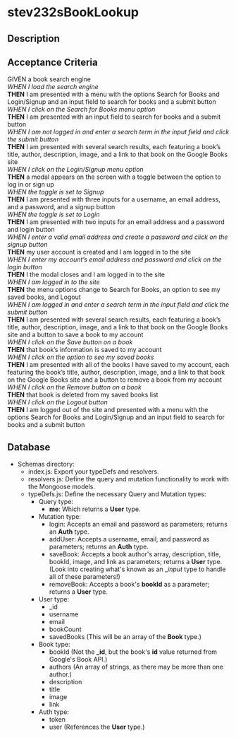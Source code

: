 # stev232sBookLookup

## Description


## Acceptance Criteria

GIVEN a book search engine<br>
*WHEN I load the search engine*<br>
__THEN__ I am presented with a menu with the options Search for Books and Login/Signup and an input field to search for books and a submit button<br>
*WHEN I click on the Search for Books menu option*<br>
__THEN__ I am presented with an input field to search for books and a submit button<br>
*WHEN I am not logged in and enter a search term in the input field and click the submit button*<br>
__THEN__ I am presented with several search results, each featuring a book’s title, author, description, image, and a link to that book on the Google Books site<br>
*WHEN I click on the Login/Signup menu option*<br>
__THEN__ a modal appears on the screen with a toggle between the option to log in or sign up<br>
*WHEN the toggle is set to Signup*<br>
__THEN__ I am presented with three inputs for a username, an email address, and a password, and a signup button<br>
*WHEN the toggle is set to Login*<br>
__THEN__ I am presented with two inputs for an email address and a password and login button<br>
*WHEN I enter a valid email address and create a password and click on the signup button*<br>
__THEN__ my user account is created and I am logged in to the site<br>
*WHEN I enter my account’s email address and password and click on the login button*<br>
__THEN__ I the modal closes and I am logged in to the site<br>
*WHEN I am logged in to the site*<br>
__THEN__ the menu options change to Search for Books, an option to see my saved books, and Logout<br>
*WHEN I am logged in and enter a search term in the input field and click the submit button*<br>
__THEN__ I am presented with several search results, each featuring a book’s title, author, description, image, and a link to that book on the Google Books site and a button to save a book to my account<br>
*WHEN I click on the Save button on a book*<br>
__THEN__ that book’s information is saved to my account<br>
*WHEN I click on the option to see my saved books*<br>
__THEN__ I am presented with all of the books I have saved to my account, each featuring the book’s title, author, description, image, and a link to that book on the Google Books site and a button to remove a book from my account<br>
*WHEN I click on the Remove button on a book*<br>
__THEN__ that book is deleted from my saved books list<br>
*WHEN I click on the Logout button*<br>
__THEN__ I am logged out of the site and presented with a menu with the options Search for Books and Login/Signup and an input field to search for books and a submit button <br> 

## Database



* Schemas directory:
    * index.js: Export your typeDefs and resolvers.
    * resolvers.js: Define the query and mutation functionality to work with the Mongoose models.
    * typeDefs.js: Define the necessary Query and Mutation types:
        * Query type:
            * __me__: Which returns a __User__ type.
        * Mutation type:
            * login: Accepts an email and password as parameters; returns an __Auth__ type.
            * addUser: Accepts a username, email, and password as parameters; returns an __Auth__ type.
            * saveBook: Accepts a book author's array, description, title, bookId, image, and link as parameters; returns a __User__ type. (Look into creating what's known as an __input_ type to handle all of these parameters!)
            * removeBook: Accepts a book's __bookId__ as a parameter; returns a __User__ type.
        * User type:
            * _id
            * username
            * email
            * bookCount
            * savedBooks (This will be an array of the __Book__ type.)
        * Book type:
            * bookId (Not the **_id**, but the book's __id__ value returned from Google's Book API.)
            * authors (An array of strings, as there may be more than one author.)
            * description
            * title
            * image
            * link
        *  Auth type:
            * token
            * user (References the __User__ type.)